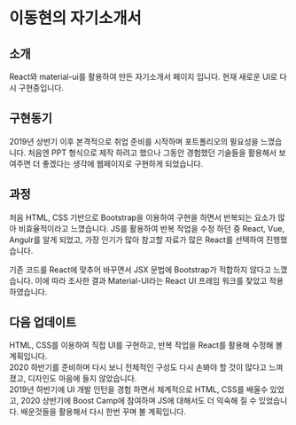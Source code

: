# 이동현의 자기소개서
## 소개
React와 material-ui를 활용하여 만든 자기소개서 페이지 입니다.
현재 새로운 UI로 다시 구현중입니다. 

## 구현동기
2019년 상반기 이후 본격적으로 취업 준비를 시작하며 포트폴리오의 필요성을 느꼈습니다. 처음엔 PPT 형식으로 제작 하려고 했으나 그동안 경험했던 기술들을 활용해서 보여주면 더 좋겠다는 생각에 웹페이지로 구현하게 되었습니다.

## 과정
처음 HTML, CSS 기반으로 Bootstrap을 이용하여 구현을 하면서 반복되는 요소가 많아 비효율적이라고 느꼈습니다.
JS를 활용하여 반복 작업을 수정 하던 중 React, Vue, Angulr를 알게 되었고, 가장 인기가 많아 참고할 자료가 많은 React를 선택하여 진행했습니다.

기존 코드를 React에 맞추어 바꾸면서 JSX 문법에 Bootstrap가 적합하지 않다고 느꼈습니다. 이에 따라 조사한 결과 Material-UI라는 React UI 프레임 워크를 찾았고 적용하였습니다.

## 다음 업데이트
HTML, CSS를 이용하여 직접 UI를 구현하고, 반복 작업을 React를 활용해 수정해 볼 계획입니다.  
2020 하반기를 준비하며 다시 보니 전체적인 구성도 다시 손봐야 할 것이 많다고 느껴졌고, 디자인도 마음에 들지 않았습니다.  
2019년 하반기에 UI 개발 인턴을 경험 하면서 체계적으로 HTML, CSS를 배울수 있었고, 2020 상반기에 Boost Camp에 참여하며 JS에 대해서도 더 익숙해 질 수 있었습니다. 배운것들을 활용해서 다시 한번 꾸며 볼 계획입니다.
